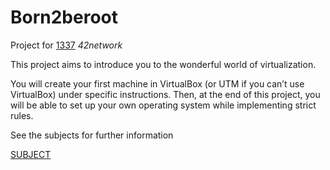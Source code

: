 # Born2beroot
Project for [1337](https://1337.ma) *42network*

This project aims to introduce you to the wonderful world of virtualization.

You will create your first machine in VirtualBox (or UTM if you can’t use VirtualBox) under specific instructions. Then, at the end of this project, you will be able to set up your own operating system while implementing strict rules.

See the subjects for further information

[SUBJECT](subject/en.subject.pdf)
